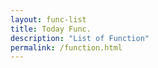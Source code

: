 ```yaml
---
layout: func-list
title: Today Func.
description: "List of Function"
permalink: /function.html
---
```

